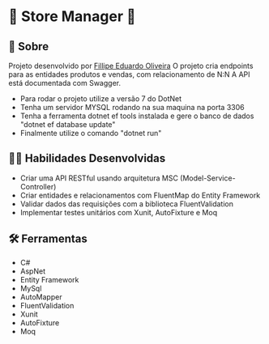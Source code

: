 # :shopping_cart: Store Manager :department_store:

## :page_with_curl: Sobre

Projeto desenvolvido por [Fillipe Eduardo Oliveira](https://www.linkedin.com/in/fillipe-eduardo-oliveira/)
O projeto cria endpoints para as entidades produtos e vendas, com relacionamento de N:N
A API está documentada com Swagger.

* Para rodar o projeto utilize a versão 7 do DotNet
* Tenha um servidor MYSQL rodando na sua maquina na porta 3306
* Tenha a ferramenta dotnet ef tools instalada e gere o banco de dados "dotnet ef database update"
* Finalmente utilize o comando "dotnet run"

## :man_technologist: Habilidades Desenvolvidas

* Criar uma API RESTful usando arquitetura MSC (Model-Service-Controller)
* Criar entidades e relacionamentos com FluentMap do Entity Framework
* Validar dados das requisições com a biblioteca FluentValidation
* Implementar testes unitários com Xunit, AutoFixture e Moq

## :hammer_and_wrench: Ferramentas

* C#
* AspNet
* Entity Framework
* MySql
* AutoMapper
* FluentValidation
* Xunit
* AutoFixture
* Moq
